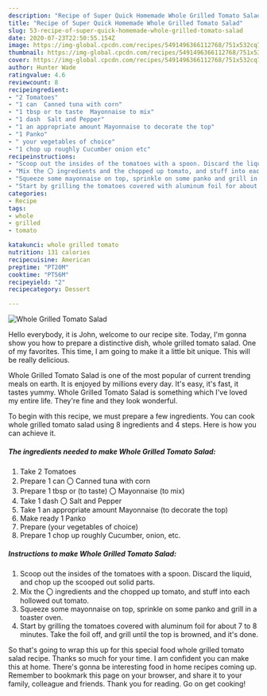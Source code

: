 ```yaml
---
description: "Recipe of Super Quick Homemade Whole Grilled Tomato Salad"
title: "Recipe of Super Quick Homemade Whole Grilled Tomato Salad"
slug: 53-recipe-of-super-quick-homemade-whole-grilled-tomato-salad
date: 2020-07-23T22:50:55.154Z
image: https://img-global.cpcdn.com/recipes/5491496366112768/751x532cq70/whole-grilled-tomato-salad-recipe-main-photo.jpg
thumbnail: https://img-global.cpcdn.com/recipes/5491496366112768/751x532cq70/whole-grilled-tomato-salad-recipe-main-photo.jpg
cover: https://img-global.cpcdn.com/recipes/5491496366112768/751x532cq70/whole-grilled-tomato-salad-recipe-main-photo.jpg
author: Hunter Wade
ratingvalue: 4.6
reviewcount: 8
recipeingredient:
- "2 Tomatoes"
- "1 can  Canned tuna with corn"
- "1 tbsp or to taste  Mayonnaise to mix"
- "1 dash  Salt and Pepper"
- "1 an appropriate amount Mayonnaise to decorate the top"
- "1 Panko"
- " your vegetables of choice"
- "1 chop up roughly Cucumber onion etc"
recipeinstructions:
- "Scoop out the insides of the tomatoes with a spoon. Discard the liquid, and chop up the scooped out solid parts."
- "Mix the 〇 ingredients and the chopped up tomato, and stuff into each hollowed out tomato."
- "Squeeze some mayonnaise on top, sprinkle on some panko and grill in a toaster oven."
- "Start by grilling the tomatoes covered with aluminum foil for about 7 to 8 minutes. Take the foil off, and grill until the top is browned, and it&#39;s done."
categories:
- Recipe
tags:
- whole
- grilled
- tomato

katakunci: whole grilled tomato 
nutrition: 131 calories
recipecuisine: American
preptime: "PT20M"
cooktime: "PT56M"
recipeyield: "2"
recipecategory: Dessert

---
```



![Whole Grilled Tomato Salad](https://img-global.cpcdn.com/recipes/5491496366112768/751x532cq70/whole-grilled-tomato-salad-recipe-main-photo.jpg)

Hello everybody, it is John, welcome to our recipe site. Today, I'm gonna show you how to prepare a distinctive dish, whole grilled tomato salad. One of my favorites. This time, I am going to make it a little bit unique. This will be really delicious.

Whole Grilled Tomato Salad is one of the most popular of current trending meals on earth. It is enjoyed by millions every day. It's easy, it's fast, it tastes yummy. Whole Grilled Tomato Salad is something which I've loved my entire life. They're fine and they look wonderful.




To begin with this recipe, we must prepare a few ingredients. You can cook whole grilled tomato salad using 8 ingredients and 4 steps. Here is how you can achieve it.

<!--inarticleads1-->

##### The ingredients needed to make Whole Grilled Tomato Salad:

1. Take 2 Tomatoes
1. Prepare 1 can 〇 Canned tuna with corn
1. Prepare 1 tbsp or (to taste) 〇 Mayonnaise (to mix)
1. Take 1 dash 〇 Salt and Pepper
1. Take 1 an appropriate amount Mayonnaise (to decorate the top)
1. Make ready 1 Panko
1. Prepare  (your vegetables of choice)
1. Prepare 1 chop up roughly Cucumber, onion, etc.




<!--inarticleads2-->

##### Instructions to make Whole Grilled Tomato Salad:

1. Scoop out the insides of the tomatoes with a spoon. Discard the liquid, and chop up the scooped out solid parts.
1. Mix the 〇 ingredients and the chopped up tomato, and stuff into each hollowed out tomato.
1. Squeeze some mayonnaise on top, sprinkle on some panko and grill in a toaster oven.
1. Start by grilling the tomatoes covered with aluminum foil for about 7 to 8 minutes. Take the foil off, and grill until the top is browned, and it&#39;s done.




So that's going to wrap this up for this special food whole grilled tomato salad recipe. Thanks so much for your time. I am confident you can make this at home. There's gonna be interesting food in home recipes coming up. Remember to bookmark this page on your browser, and share it to your family, colleague and friends. Thank you for reading. Go on get cooking!
